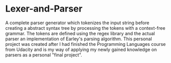 # Lexer-and-Parser
A complete parser generator which tokenizes the input string before creating a abstract syntax tree by processing the tokens with a context-free grammar. The tokens are defined using the regex library and the actual parser an implementation of Earley's parsing algorithm. This personal project was created after I had finished the Programming Languages course from Udacity and is my way of applying my newly gained knowledge on parsers as a personal "final project".
